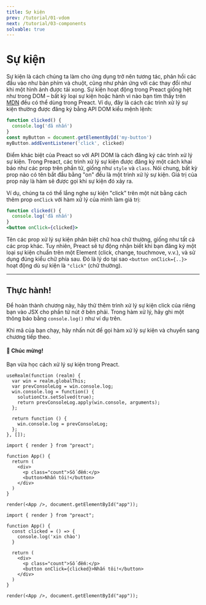 ```yaml
---
title: Sự kiện
prev: /tutorial/01-vdom
next: /tutorial/03-components
solvable: true
---
```


# Sự kiện

Sự kiện là cách chúng ta làm cho ứng dụng trở nên tương tác, phản hồi các đầu vào như bàn phím và chuột, cũng như phản ứng với các thay đổi như khi một hình ảnh được tải xong. Sự kiện hoạt động trong Preact giống hệt như trong DOM – bất kỳ loại sự kiện hoặc hành vi nào bạn tìm thấy trên [MDN] đều có thể dùng trong Preact. Ví dụ, đây là cách các trình xử lý sự kiện thường được đăng ký bằng API DOM kiểu mệnh lệnh:

```js
function clicked() {
  console.log('đã nhấn')
}
const myButton = document.getElementById('my-button')
myButton.addEventListener('click', clicked)
```

Điểm khác biệt của Preact so với API DOM là cách đăng ký các trình xử lý sự kiện.
Trong Preact, các trình xử lý sự kiện được đăng ký một cách khai báo như các prop trên phần tử, giống như `style` và `class`. Nói chung, bất kỳ prop nào có tên bắt đầu bằng "on" đều là một trình xử lý sự kiện. Giá trị của prop này là hàm sẽ được gọi khi sự kiện đó xảy ra.

Ví dụ, chúng ta có thể lắng nghe sự kiện "click" trên một nút bằng cách thêm prop `onClick` với hàm xử lý của mình làm giá trị:

```jsx
function clicked() {
  console.log('đã nhấn')
}
<button onClick={clicked}>
```

Tên các prop xử lý sự kiện phân biệt chữ hoa chữ thường, giống như tất cả các prop khác. Tuy nhiên, Preact sẽ tự động nhận biết khi bạn đăng ký một loại sự kiện chuẩn trên một Element (click, change, touchmove, v.v.), và sử dụng đúng kiểu chữ phía sau. Đó là lý do tại sao `<button onClick={..}>` hoạt động dù sự kiện là `"click"` (chữ thường).

---

## Thực hành!

Để hoàn thành chương này, hãy thử thêm trình xử lý sự kiện click của riêng bạn vào JSX cho phần tử nút ở bên phải. Trong hàm xử lý, hãy ghi một thông báo bằng `console.log()` như ví dụ trên.

Khi mã của bạn chạy, hãy nhấn nút để gọi hàm xử lý sự kiện và chuyển sang chương tiếp theo.

<solution>
  <h4>🎉 Chúc mừng!</h4>
  <p>Bạn vừa học cách xử lý sự kiện trong Preact.</p>
</solution>

```js:setup
useRealm(function (realm) {
  var win = realm.globalThis;
  var prevConsoleLog = win.console.log;
  win.console.log = function() {
    solutionCtx.setSolved(true);
    return prevConsoleLog.apply(win.console, arguments);
  };

  return function () {
    win.console.log = prevConsoleLog;
  };
}, []);
```

```jsx:repl-initial
import { render } from "preact";

function App() {
  return (
    <div>
      <p class="count">Số đếm:</p>
      <button>Nhấn tôi!</button>
    </div>
  )
}

render(<App />, document.getElementById("app"));
```

```jsx:repl-final
import { render } from "preact";

function App() {
  const clicked = () => {
    console.log('xin chào')
  }

  return (
    <div>
      <p class="count">Số đếm:</p>
      <button onClick={clicked}>Nhấn tôi!</button>
    </div>
  )
}

render(<App />, document.getElementById("app"));
```

[MDN]: https://developer.mozilla.org/en-US/docs/Learn/JavaScript/Building_blocks/Events
